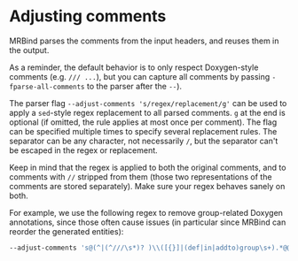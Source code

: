 # Adjusting comments

MRBind parses the comments from the input headers, and reuses them in the output.

As a reminder, the default behavior is to only respect Doxygen-style comments (e.g. `/// ...`), but you can capture all comments by passing `-fparse-all-comments` to the parser after the `--`).

The parser flag `--adjust-comments 's/regex/replacement/g'` can be used to apply a `sed`-style regex replacement to all parsed comments. `g` at the end is optional (if omitted, the rule applies at most once per comment). The flag can be specified multiple times to specify several replacement rules. The separator can be any character, not necessarily `/`, but the separator can't be escaped in the regex or replacement.

Keep in mind that the regex is applied to both the original comments, and to comments with `//` stripped from them (those two representations of the comments are stored separately). Make sure your regex behaves sanely on both.

For example, we use the following regex to remove group-related Doxygen annotations, since those often cause issues (in particular since MRBind can reorder the generated entities):
```sh
--adjust-comments 's@(^|(^///\s*)? )\\([{}]|(def|in|addto)group\s+).*@@g'
```
